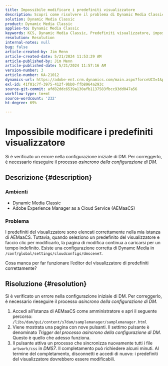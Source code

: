 ```yaml
---
title: Impossibile modificare i predefiniti visualizzatore
description: Scopri come risolvere il problema di Dynamic Media Classic, in cui i predefiniti del visualizzatore sono elencati correttamente nella mia istanza di Adobe Experience Manager as a Cloud Service (AEMaaCS).
solution: Dynamic Media Classic
product: Dynamic Media Classic
applies-to: Dynamic Media Classic
keywords: KCS, Dynamic Media Classic, Predefiniti visualizzatore, impossibile modificare, Adobe Experience Manager as a Cloud Service, AEMaaCS, Risoluzione dei problemi
resolution: Resolution
internal-notes: null
bug: false
article-created-by: Jim Menn
article-created-date: 5/21/2024 11:53:29 AM
article-published-by: Jim Menn
article-published-date: 5/21/2024 11:57:16 AM
version-number: 3
article-number: KA-21012
dynamics-url: https://adobe-ent.crm.dynamics.com/main.aspx?forceUCI=1&pagetype=entityrecord&etn=knowledgearticle&id=66aa34b9-6817-ef11-9f8a-6045bd006268
exl-id: 41f01c7f-3975-412f-9bb0-ffb8964a293c
source-git-commit: afd82ddc6539a130afb1137583fbcc93dd047a56
workflow-type: tm+mt
source-wordcount: '232'
ht-degree: 69%

---
```


# Impossibile modificare i predefiniti visualizzatore


Si è verificato un errore nella configurazione iniziale di DM. Per correggerlo, è necessario rieseguire il processo *asincrono della configurazione di DM*.

## Descrizione {#description}


### <b>Ambienti</b>

- Dynamic Media Classic
- Adobe Experience Manager as a Cloud Service (AEMaaCS)




### <b>Problema</b>

I predefiniti del visualizzatore sono elencati correttamente nella mia istanza di AEMaaCS.
Tuttavia, quando seleziono un predefinito del visualizzatore e faccio clic per modificarlo, la pagina di modifica continua a caricarsi per un tempo indefinito.
Esiste una configurazione corretta di Dynamc Media in `/conf/global/settings/cloudconfigs/dmscene7`.

Cosa manca per far funzionare l’editor del visualizzatore di predefiniti correttamente?


## Risoluzione {#resolution}


Si è verificato un errore nella configurazione iniziale di DM. Per correggerlo, è necessario rieseguire il processo *asincrono della configurazione di DM*.

1. Accedi all’istanza di AEMaaCS come amministratore e apri il seguente percorso: `/libs/dam/gui/content/s7dam/samplemanager/samplemanager.html`
2. Viene mostrata una pagina con nove pulsanti. Il settimo pulsante è denominato *Trigger del processo asincrono della configurazione di DM*. Questo è quello che adesso funziona.
3. Il pulsante attiva un processo che sincronizza nuovamente tutti i file `artwork/css` in *DMS7*. Il completamento può richiedere alcuni minuti. Al termine del completamento, disconnetti e accedi di nuovo: i predefiniti del visualizzatore dovrebbero essere modificabili.
